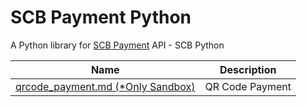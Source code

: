 # SCB Payment Python

A Python library for [SCB Payment](https://developer.scb/) API - SCB Python


| Name                                                        | Description               |
| ------------------------------------------------------------|---------------------------|
| [qrcode_payment.md (*Only Sandbox)](qrcode_payment.md)      | QR Code Payment           |
